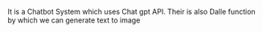 It is a Chatbot System which uses Chat gpt API.
Their is also Dalle function by which we can generate text to image
